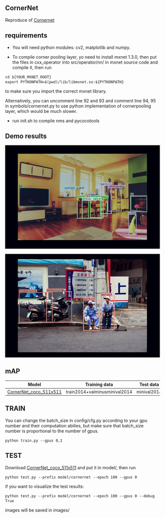## CornerNet

Reproduce of [Cornernet](https://arxiv.org/pdf/1808.01244v1.pdf)

## requirements

* You will need python modules: cv2, matplotlib and numpy.

* To compile corner pooling layer, yo need to install mxnet 1.3.0, then put the files in cxx_operator into src/operator/nn/ in mxnet source code and compile it, then run

```
cd ${YOUR_MXNET_ROOT}
export PYTHONPATH=$(pwd)/lib/libmxnet.so:${PYTHONPATH}
```

to make sure you import the correct mxnet library.

Alternatively, you can uncomment line 92 and 93 and comment line 94, 95 in symbols/cornernet.py  to use python implementation of cornerpooling layer, which would be much slower.

* run init.sh to compile nms and pycocotools

## Demo results

![demo1](https://github.com/BigDeviltjj/mxnet-cornernet/blob/master/images/image_0000.jpg)

![demo2](https://github.com/BigDeviltjj/mxnet-cornernet/blob/master/images/image_0084.jpg)

## mAP
|        Model          | Training data    | Test data |  mAP |
|:-----------------:|:----------------:|:---------:|:----:|
| [CornerNet_coco_511x511](https://github.com/zhreshold/mxnet-ssd/releases/download/v0.5-beta/vgg16_ssd_300_voc0712_trainval.zip) | train2014+valminusminival2014| minival2014| 38.9|

## TRAIN

You can change the batch_size in config/cfg.py according to your gpu number and their computation abilies, but make sure that batch_size number is proportional to the number of gpus.

```
python train.py --gpus 0,1
```

## TEST

Download [CornerNet_coco_511x511](https://github.com/zhreshold/mxnet-ssd/releases/download/v0.5-beta/vgg16_ssd_300_voc0712_trainval.zip) and put it in model/, then run

```
python test.py --prefix model/cornernet --epoch 100 --gpus 0
```

if you want to visualize the test results:

```
python test.py --prefix model/cornernet --epoch 100 --gpus 0 --debug True
```

images will be saved in images/
